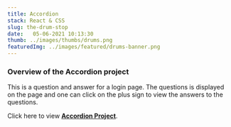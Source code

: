 ```yaml
---
title: Accordion
stack: React & CSS
slug: the-drum-stop
date:   05-06-2021 10:13:30
thumb: ../images/thumbs/drums.png
featuredImg: ../images/featured/drums-banner.png
---
```



### Overview of the Accordion project
This is a question and answer for a login page.  The questions is displayed on the page and
one can click on the plus sign to view the answers to the questions.

Click here to view **[Accordion Project](https://accordion-react-2.netlify.app/)**.

